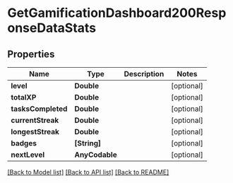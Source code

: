 # GetGamificationDashboard200ResponseDataStats

## Properties
Name | Type | Description | Notes
------------ | ------------- | ------------- | -------------
**level** | **Double** |  | [optional] 
**totalXP** | **Double** |  | [optional] 
**tasksCompleted** | **Double** |  | [optional] 
**currentStreak** | **Double** |  | [optional] 
**longestStreak** | **Double** |  | [optional] 
**badges** | **[String]** |  | [optional] 
**nextLevel** | **AnyCodable** |  | [optional] 

[[Back to Model list]](../README.md#documentation-for-models) [[Back to API list]](../README.md#documentation-for-api-endpoints) [[Back to README]](../README.md)


